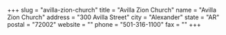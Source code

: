 +++
slug = "avilla-zion-church"
title = "Avilla Zion Church"
name = "Avilla Zion Church"
address = "300 Avilla Street"
city = "Alexander"
state = "AR"
postal = "72002"
website = ""
phone = "501-316-1100"
fax = ""
+++
